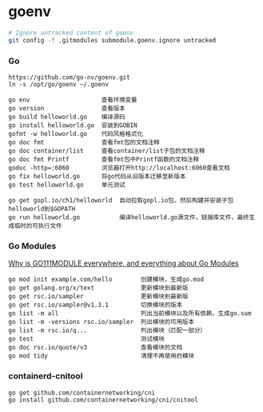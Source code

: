 # goenv

```bash
# Ignore untracked content of goenv
git config -f .gitmodules submodule.goenv.ignore untracked
```

### Go

```
https://github.com/go-nv/goenv.git
ln -s /opt/go/goenv ~/.goenv

go env                    查看环境变量
go version                查看版本
go build helloworld.go    编译源码
go install helloworld.go  安装到GOBIN
gofmt -w helloworld.go    代码风格格式化
go doc fmt                查看fmt包的文档注释
go doc container/list     查看container/list子包的文档注释
go doc fmt Printf         查看fmt包中Printf函数的文档注释
godoc -http=:6060         浏览器打开http://localhost:6060查看文档
go fix helloworld.go      将go代码从旧版本迁移至新版本
go test helloworld.go     单元测试

go get gopl.io/ch1/helloworld  自动拉取gopl.io包，然后构建并安装子包helloworld到$GOPATH
go run helloworld.go           编译helloworld.go源文件，链接库文件，最终生成临时的可执行文件
```

### Go Modules

[Why is GO111MODULE everywhere, and everything about Go Modules](https://dev.to/maelvls/why-is-go111module-everywhere-and-everything-about-go-modules-24k)

```
go mod init example.com/hello        创建模块，生成go.mod
go get golang.org/x/text             更新模块到最新版
go get rsc.io/sampler                更新模块到最新版
go get rsc.io/sampler@v1.3.1         切换模块的版本
go list -m all                       列出当前模块以及所有依赖，生成go.sum
go list -m -versions rsc.io/sampler  列出模块的可用版本
go list -m rsc.io/q...               列出模块（匹配一部分）
go test                              测试模块
go doc rsc.io/quote/v3               查看模块的文档
go mod tidy                          清理不再使用的模块
```

### containerd-cnitool

```
go get github.com/containernetworking/cni
go install github.com/containernetworking/cni/cnitool
```


